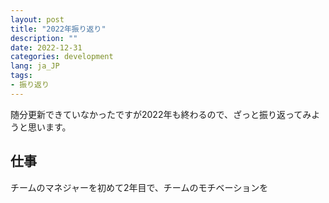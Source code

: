 ```yaml
---
layout: post
title: "2022年振り返り"
description: ""
date: 2022-12-31
categories: development
lang: ja_JP
tags:
- 振り返り
---
```


随分更新できていなかったですが2022年も終わるので、ざっと振り返ってみようと思います。

## 仕事

チームのマネジャーを初めて2年目で、チームのモチベーションを
